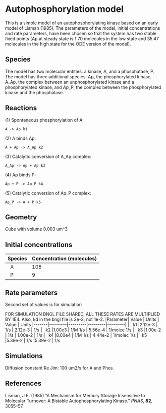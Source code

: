 # Autophosphorylation model

This is a simple model of an autophosphorylating kinase based on an early model of Lisman (1985). The parameters of the model, initial concentrations and rate parameters, have been chosen so that the system has two stable fixed points (Ap at steady state is 1.70 molecules in the low state and 35.47 molecules in the high state for the ODE version of the model). 

## Species
The model has two molecular entities: a kinase, A, and a phosphatase, P. The model has three additional species: Ap, the phosphorylated kinase, A_Ap, the complex between an unphosphorylated kinase and a phosphorylated kinase, and Ap_P, the complex between the phosphorylated kinase and the phosphatase. 

## Reactions
(1) Spontaneous phosphorylation of A:

    A -> Ap k1

(2) A binds Ap:

    A + Ap -> A_Ap k2

(3) Catalytic conversion of A_Ap complex:

    A_Ap -> Ap + Ap k3
    
(4) Ap binds P:

    Ap + P -> Ap_P k4
    
(5) Catalytic conversion of Ap_P complex:

    Ap_P -> A + P k5
 

## Geometry

Cube with volume 0.003 um^3

## Initial concentrations

|Species| Concentration (molecules)
|-------|-------------------|
|   A   | 108               |
|   P   |   9               |

## Rate parameters

Second set of values is for simulation 

FOR SIMULATION BNGL FILE SHARED, ALL THESE RATES ARE MULTIPLIED BY 1E4.
Also, kd in the bngl file is 2e-2, not 1e-2.
|Parameter| Value | Units   | Value | Units
|-------|---------|---------|---------|---------|
|   k1  |2.12e-3 | 1/s  | 2.12e-3 | 1/s
|   k2  |1.00e3  | 1/M 1/s  | 5.56e-4 | 1/molec 1/s
|   k3  |1.00e-2  |  1/s  | 1.00e-2 | 1/s
|   k4  |8.00e4  | 1/M 1/s  | 4.44e-2 | 1/molec 1/s
|   k5  |5.39e-2  |  1/s  |5.39e-2  |  1/s 


## Simulations
Diffusion constant Re Jim: 100 um2/s for A and Phos.
## References

Lisman, J E. (1985) “A Mechanism for Memory Storage Insensitive to Molecular 
Turnover: A Bistable Autophosphorylating Kinase.” *PNAS*, **82**, 3055–57.
